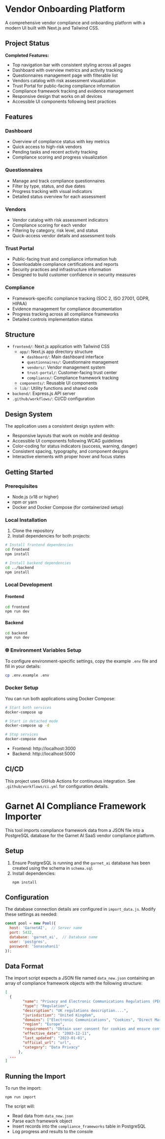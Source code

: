 # Vendor Onboarding Platform

A comprehensive vendor compliance and onboarding platform with a modern UI built with Next.js and Tailwind CSS.

## Project Status

**Completed Features:**
- Top navigation bar with consistent styling across all pages
- Dashboard with overview metrics and activity tracking
- Questionnaires management page with filterable list
- Vendors catalog with risk assessment visualization
- Trust Portal for public-facing compliance information
- Compliance framework tracking and evidence management
- Responsive design that works on all devices
- Accessible UI components following best practices

## Features

### Dashboard
- Overview of compliance status with key metrics
- Quick access to high-risk vendors 
- Pending tasks and recent activity tracking
- Compliance scoring and progress visualization

### Questionnaires
- Manage and track compliance questionnaires
- Filter by type, status, and due dates
- Progress tracking with visual indicators
- Detailed status overview for each assessment

### Vendors
- Vendor catalog with risk assessment indicators
- Compliance scoring for each vendor
- Filtering by category, risk level, and status
- Quick-access vendor details and assessment tools

### Trust Portal
- Public-facing trust and compliance information hub
- Downloadable compliance certifications and reports
- Security practices and infrastructure information
- Designed to build customer confidence in security measures

### Compliance
- Framework-specific compliance tracking (SOC 2, ISO 27001, GDPR, HIPAA)
- Evidence management for compliance documentation
- Progress tracking across all compliance frameworks
- Detailed controls implementation status

## Structure

- `frontend/`: Next.js application with Tailwind CSS
  - `app/`: Next.js app directory structure
    - `dashboard/`: Main dashboard interface
    - `questionnaires/`: Questionnaire management
    - `vendors/`: Vendor management system
    - `trust-portal/`: Customer-facing trust center
    - `compliance/`: Compliance framework tracking
  - `components/`: Reusable UI components
  - `lib/`: Utility functions and shared code
- `backend/`: Express.js API server
- `.github/workflows/`: CI/CD configuration

## Design System

The application uses a consistent design system with:
- Responsive layouts that work on mobile and desktop
- Accessible UI components following WCAG guidelines
- Color-coding for status indicators (success, warning, danger)
- Consistent spacing, typography, and component designs
- Interactive elements with proper hover and focus states

## Getting Started

### Prerequisites

- Node.js (v18 or higher)
- npm or yarn
- Docker and Docker Compose (for containerized setup)

### Local Installation

1. Clone the repository
2. Install dependencies for both projects:

```bash
# Install frontend dependencies
cd frontend
npm install

# Install backend dependencies
cd ../backend
npm install
```

### Local Development

#### Frontend

```bash
cd frontend
npm run dev
```

#### Backend

```bash
cd backend
npm run dev
```

### 🌐 Environment Variables Setup

To configure environment-specific settings, copy the example `.env` file and fill in your details:

```bash
cp .env.example .env
```

### Docker Setup

You can run both applications using Docker Compose:

```bash
# Start both services
docker-compose up

# Start in detached mode
docker-compose up -d

# Stop services
docker-compose down
```

- Frontend: http://localhost:3000
- Backend: http://localhost:5000

## CI/CD

This project uses GitHub Actions for continuous integration. See `.github/workflows/ci.yml` for configuration details.

# Garnet AI Compliance Framework Importer

This tool imports compliance framework data from a JSON file into a PostgreSQL database for the Garnet AI SaaS vendor compliance platform.

## Setup

1. Ensure PostgreSQL is running and the `garnet_ai` database has been created using the schema in `schema.sql`
2. Install dependencies:
   ```
   npm install
   ```

## Configuration

The database connection details are configured in `import_data.js`. Modify these settings as needed:

```javascript
const pool = new Pool({
  host: 'GarnetAI',  // Server name
  port: 5432,
  database: 'garnet_ai',  // Database name
  user: 'postgres',
  password: 'Sonasuhani1'
});
```

## Data Format

The import script expects a JSON file named `data_new.json` containing an array of compliance framework objects with the following structure:

```json
[
  {
        "name": "Privacy and Electronic Communications Regulations (PECR)",
        "type": "Regulation",
        "description": "UK regulations description....",
        "jurisdiction": "United Kingdom",
        "domains": ["Electronic Communications", "Cookies", "Direct Marketing", "Privacy"],
        "region": "Europe",
        "requirement": "Obtain user consent for cookies and ensure confidentiality of communications in direct marketing activities.",
        "effective_date": "2003-12-11",
        "last_updated": "2023-01-01",
        "official_url": "url",
        "category": "Data Privacy"
      },
  ...
]
```

## Running the Import

To run the import:

```
npm run import
```

The script will:
- Read data from `data_new.json`
- Parse each framework object
- Insert records into the `compliance_frameworks` table in PostgreSQL
- Log progress and results to the console